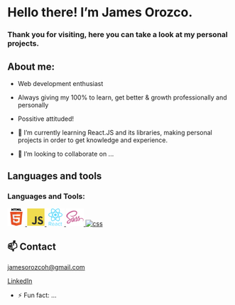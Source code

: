 # Hello there! I’m James Orozco.
### Thank you for visiting, here you can take a look at my personal projects.

## About me:
- Web development enthusiast
- Always giving my 100% to learn, get better & growth professionally and personally
- Possitive attituded!
  

- 🌱 I’m currently learning React.JS and its libraries, making personal projects in order to get knowledge and experience.
- 💞️ I’m looking to collaborate on ...

## Languages and tools
<h3 align="left">Languages and Tools:</h3>

<a href="https://www.w3.org/html/" target="_blank" rel="noreferrer"> <img src="https://raw.githubusercontent.com/devicons/devicon/master/icons/html5/html5-original-wordmark.svg" alt="html5" width="40" height="40"/> </a> 
<a href="https://developer.mozilla.org/en-US/docs/Web/JavaScript" target="_blank" rel="noreferrer"> <img src="https://raw.githubusercontent.com/devicons/devicon/master/icons/javascript/javascript-original.svg" alt="javascript" width="40" height="40"/> </a>
<a href="https://reactjs.org/" target="_blank" rel="noreferrer"> <img src="https://raw.githubusercontent.com/devicons/devicon/master/icons/react/react-original-wordmark.svg" alt="react" width="40" height="40"/> </a> 
<a href="https://sass-lang.com" target="_blank" rel="noreferrer"> <img src="https://raw.githubusercontent.com/devicons/devicon/master/icons/sass/sass-original.svg" alt="sass" width="40" height="40"/> </a> 
<a href="https://developer.mozilla.org/en-US/docs/Web/CSS" target="_blank" rel="noreferrer"> <img src="https://www.google.com/search?sca_esv=e366935364740875&sca_upv=1&rlz=1C1GCEA_enCO989CO989&sxsrf=ADLYWIIzHirOR27CCsOU_rM3VRw4zLDtHw:1715216750973&q=logo+de+css&uds=ADvngMizSESNVjzsB-4N7LoTZOowc0JUIAXxGwrKjGxaIiAdVcB2Ylaimp5jHWmNRemPUKWxwbPaJc17uWCwnts4-8CzL5ibjYJzRJqJ_J89mIw1m6Gjadz_lhEgvEs7qjjqKzPqF6BUDEQoi_3o4-m5bUAZ7MJr1nMFBJ0VpPyYvnYEgJX7c9xPT88Cx2pvbQ7Bw9lV0m9qCgqmnTais90EgJoJkNmCTAdV1JEit1ef6NTYkOUF6NzTlNnyCrhKZFpADol18XniONWOpyfZcccfLz3yQXYpAX45BkoHv79BgOPZovP2jWk&udm=2&prmd=ivsnmbtz&sa=X&ved=2ahUKEwjJ452psP-FAxWxTDABHXStCygQtKgLegQIHxAB&biw=1920&bih=911&dpr=1#vhid=PBv7MIwdHvJUxM&vssid=mosaic" alt="css" width="40" height="40"/> </a> 


  
## 📫 Contact
jamesorozcoh@gmail.com

[LinkedIn](https://www.linkedin.com/in/james-orozco-922712291/)

- ⚡ Fun fact: ...
